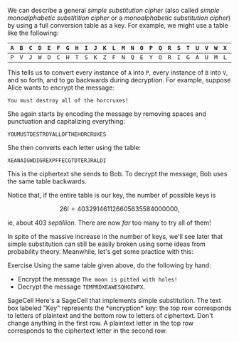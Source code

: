 We can describe a general *simple substitution cipher* (also called *simple monoalphabetic substitition cipher* or a *monoalphabetic substitution cipher*) by using a full conversion table as a key. For example, we might use a table like the following: 

<table style="display-style: block; margin: auto; text-align: center; font-family: monospace;">
<thead>
<tr class="header">
<th>A</th>
<th>B</th>
<th>C</th>
<th>D</th>
<th>E</th>
<th>F</th>
<th>G</th>
<th>H</th>
<th>I</th>
<th>J</th>
<th>K</th>
<th>L</th>
<th>M</th>
<th>N</th>
<th>O</th>
<th>P</th>
<th>Q</th>
<th>R</th>
<th>S</th>
<th>T</th>
<th>U</th>
<th>V</th>
<th>W</th>
<th>X</th>
<th>Y</th>
<th>Z</th>
</tr>
</thead>
<tbody>
<tr class="odd">
<td>P</td>
<td>V</td>
<td>J</td>
<td>W</td>
<td>D</td>
<td>C</td>
<td>H</td>
<td>T</td>
<td>S</td>
<td>K</td>
<td>Z</td>
<td>F</td>
<td>N</td>
<td>Q</td>
<td>E</td>
<td>Y</td>
<td>O</td>
<td>R</td>
<td>I</td>
<td>G</td>
<td>A</td>
<td>U</td>
<td>M</td>
<td>L</td>
<td>X</td>
<td>B</td>
</tr>
</tbody>
</table>

This tells us to convert every instance of `A` into `P`, every instance of `B` into `V`, and so forth, and to go backwards during decryption. For example, suppose Alice wants to encrypt the message:

```
You must destroy all of the horcruxes!
```

She again starts by encoding the message by removing spaces and punctuation and capitalizing everything: 

```
YOUMUSTDESTROYALLOFTHEHORCRUXES
```

She then converts each letter using the table: 

```
XEANAIGWDIGREXPFFECGTDTERJRALDI
```

This is the ciphertext she sends to Bob. To decrypt the message, Bob uses the same table backwards. 

Notice that, if the entire table is our key, the number of possible keys is  

$$ 26! = 403291461126605635584000000, $$

ie, about 403 *septillion*. There are now *far* too many to try all of them! 

In spite of the massive increase in the number of keys, we'll see later that simple substitution can still be easily broken using some ideas from probability theory. Meanwhile, let's get some practice with this: 

<div class="element">
<span class="label">Exercise</span>
Using the same table given above, do the following by hand:  

* Encrypt the message `The moon is pitted with holes!`
* Decrypt the message `TEMPRDXEAWESQHGEWPX`. 
</div>

<div class="element" id="sagecell-simple-substitution">
<span class="label">SageCell</span>
Here's a SageCell that implements simple substitution. The text box labeled "Key" represents the *encryption* key: the top row corresponds to letters of plaintext and the bottom row to letters of ciphertext. Don't change anything in the first row. A plaintext letter in the top row corresponds to the ciphertext letter in the second row.
<div class="sage">
<script type="text/x-sage">
from re import sub

alphabet = list(build_alphabet(name="upper"))
default = "QEYORIGAUMLXBPVJWDCHTSKZFN"
key_start = "\n".join(["".join(alphabet), default])

# Remove all non alphabetic characters and capitalize
def encode(text: str):
    stripped = sub(r"[^a-zA-Z]", "", text)
    return stripped.upper()
    
# Validate the input key
def validate(input_key):
    if len(input_key) != len(key_start):
        raise Exception("Do not add or remove characters from the key")
    if input_key[:27] != key_start[:27]:
        raise Exception("Do not change the first row of the key")
    if len([x for x in input_key[27:] if x not in alphabet]):
        raise Exception(f"Every character in second row of key must be a capital letter")
    if len(set(input_key[27:])) != 26:
        raise Exception("Do not repeat letters in the second row")
    return {x: y for x, y in zip(alphabet, input_key[27:])}
        
# Encrypt a string using the given key    
def encrypt(text: str, key: dict):
    text = encode(text)
    return "".join([key[x] for x in list(text)])

# Decrypt a string using the given key  
def decrypt(text: str, key: dict):
    text = encode(text)
    reversed_key = { v: k for k, v in key.items() }
    return "".join([reversed_key[x] for x in list(text)])
    
# Prints an output div aligning with the interact controls   
def output_div(label: str, content: str):
    s = '<div class="sagecell_interactControlCell" style="width: 100%;">'
    s += f'<label class="sagecell_interactControlLabel">{label}</label>'
    s += f'<div class="sagecell_interactControl">{content}</div>'
    s += '</div>'
    pretty_print(html(s))

@interact
def _(input_key=input_box(default=key_start, label="Key", height=2, width=80), 
      text=input_box(default="Hide! The baboons are coming for you.", label="Input", height=5, width=80), 
      actions=selector(["encrypt", "decrypt"], buttons=True, label="Action")):
    
    # Validate key
    key = validate(input_key)
    
    # Encrypt or decrypt
    output = eval(actions)(text, key)
    output_div("Output", f'<textarea readonly rows="5" cols="80">{ output }</textarea>')
</script>
</div>
</div>

